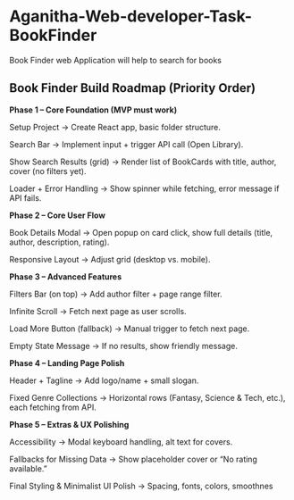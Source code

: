 # Aganitha-Web-developer-Task-BookFinder
Book Finder web Application will help to search for books 

## Book Finder Build Roadmap (Priority Order)

**Phase 1 – Core Foundation (MVP must work)**

 Setup Project → Create React app, basic folder structure.

 Search Bar → Implement input + trigger API call (Open Library).

 Show Search Results (grid) → Render list of BookCards with title, author, cover (no filters yet).

 Loader + Error Handling → Show spinner while fetching, error message if API fails.

**Phase 2 – Core User Flow**

 Book Details Modal → Open popup on card click, show full details (title, author, description, rating).

 Responsive Layout → Adjust grid (desktop vs. mobile).

**Phase 3 – Advanced Features**

 Filters Bar (on top) → Add author filter + page range filter.

 Infinite Scroll → Fetch next page as user scrolls.

 Load More Button (fallback) → Manual trigger to fetch next page.

 Empty State Message → If no results, show friendly message.

**Phase 4 – Landing Page Polish**

 Header + Tagline → Add logo/name + small slogan.

 Fixed Genre Collections → Horizontal rows (Fantasy, Science & Tech, etc.), each fetching from API.

**Phase 5 – Extras & UX Polishing**

 Accessibility → Modal keyboard handling, alt text for covers.

 Fallbacks for Missing Data → Show placeholder cover or “No rating available.”

 Final Styling & Minimalist UI Polish → Spacing, fonts, colors, smoothnes
